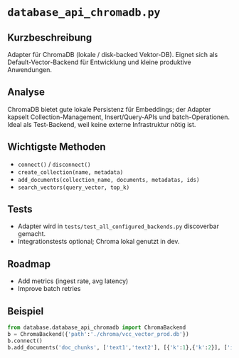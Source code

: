 # `database_api_chromadb.py`

Kurzbeschreibung
-----------------
Adapter für ChromaDB (lokale / disk-backed Vektor-DB). Eignet sich als
Default-Vector-Backend für Entwicklung und kleine produktive Anwendungen.

Analyse
-------
ChromaDB bietet gute lokale Persistenz für Embeddings; der Adapter kapselt
Collection-Management, Insert/Query-APIs und batch-Operationen. Ideal als
Test-Backend, weil keine externe Infrastruktur nötig ist.

Wichtigste Methoden
-------------------
- `connect()` / `disconnect()`
- `create_collection(name, metadata)`
- `add_documents(collection_name, documents, metadatas, ids)`
- `search_vectors(query_vector, top_k)`

Tests
-----
- Adapter wird in `tests/test_all_configured_backends.py` discoverbar gemacht.
- Integrationstests optional; Chroma lokal genutzt in dev.

Roadmap
-------
- Add metrics (ingest rate, avg latency)
- Improve batch retries

Beispiel
-------
```python
from database.database_api_chromadb import ChromaBackend
b = ChromaBackend({'path':'./chroma/vcc_vector_prod.db'})
b.connect()
b.add_documents('doc_chunks', ['text1','text2'], [{'k':1},{'k':2}], ['id1','id2'])
```